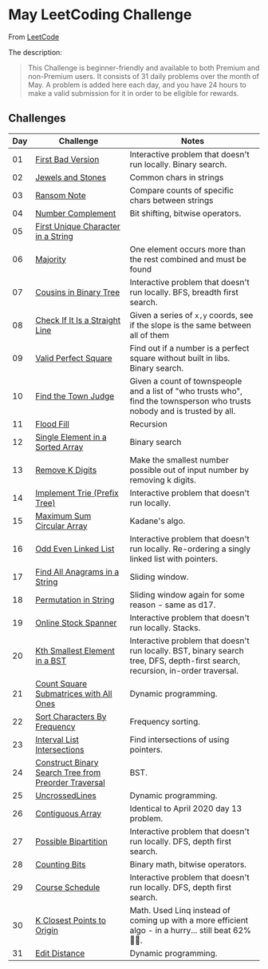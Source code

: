# May LeetCoding Challenge

From [LeetCode](https://leetcode.com/explore/featured/card/may-leetcoding-challenge/)

The description:

> This Challenge is beginner-friendly and available to both Premium and non-Premium users. It consists of 31 daily problems over the month of May. A problem is added here each day, and you have 24 hours to make a valid submission for it in order to be eligible for rewards.

## Challenges

| Day | Challenge | Notes |
|-----|-----------|-------|
| 01 | [First Bad Version](https://leetcode.com/explore/challenge/card/may-leetcoding-challenge/534/week-1-may-1st-may-7th/3316/) | Interactive problem that doesn't run locally. Binary search. |
| 02 | [Jewels and Stones](https://leetcode.com/explore/challenge/card/may-leetcoding-challenge/534/week-1-may-1st-may-7th/3317/) | Common chars in strings |
| 03 | [Ransom Note](https://leetcode.com/explore/challenge/card/may-leetcoding-challenge/534/week-1-may-1st-may-7th/3318/) | Compare counts of specific chars between strings |
| 04 | [Number Complement](https://leetcode.com/explore/challenge/card/may-leetcoding-challenge/534/week-1-may-1st-may-7th/3319/) | Bit shifting, bitwise operators. |
| 05 | [First Unique Character in a String](https://leetcode.com/explore/challenge/card/may-leetcoding-challenge/534/week-1-may-1st-may-7th/3320/) | |
| 06 | [Majority](https://leetcode.com/explore/challenge/card/may-leetcoding-challenge/534/week-1-may-1st-may-7th/3321/) | One element occurs more than the rest combined and must be found |
| 07 | [Cousins in Binary Tree](https://leetcode.com/explore/challenge/card/may-leetcoding-challenge/534/week-1-may-1st-may-7th/3322/) | Interactive problem that doesn't run locally. BFS, breadth first search. |
| 08 | [Check If It Is a Straight Line](https://leetcode.com/explore/challenge/card/may-leetcoding-challenge/535/week-2-may-8th-may-14th/3323/) | Given a series of `x,y` coords, see if the slope is the same between all of them |
| 09 | [Valid Perfect Square](https://leetcode.com/explore/challenge/card/may-leetcoding-challenge/535/week-2-may-8th-may-14th/3324/) | Find out if a number is a perfect square without built in libs. Binary search. |
| 10 | [Find the Town Judge](https://leetcode.com/explore/challenge/card/may-leetcoding-challenge/535/week-2-may-8th-may-14th/3325/) | Given a count of townspeople and a list of "who trusts who", find the townsperson who trusts nobody and is trusted by all. |
| 11 | [Flood Fill](https://leetcode.com/explore/featured/card/may-leetcoding-challenge/535/week-2-may-8th-may-14th/3326/) | Recursion |
| 12 | [Single Element in a Sorted Array](https://leetcode.com/explore/challenge/card/may-leetcoding-challenge/535/week-2-may-8th-may-14th/3327/) | Binary search|
| 13 | [Remove K Digits](https://leetcode.com/explore/challenge/card/may-leetcoding-challenge/535/week-2-may-8th-may-14th/3328/) | Make the smallest number possible out of input number by removing k digits. |
| 14 | [Implement Trie (Prefix Tree)](https://leetcode.com/explore/challenge/card/may-leetcoding-challenge/535/week-2-may-8th-may-14th/3329/) | Interactive problem that doesn't run locally. |
| 15 | [Maximum Sum Circular Array](https://leetcode.com/explore/challenge/card/may-leetcoding-challenge/536/week-3-may-15th-may-21st/3330/) | Kadane's algo. |
| 16 | [Odd Even Linked List](https://leetcode.com/explore/challenge/card/may-leetcoding-challenge/536/week-3-may-15th-may-21st/3331/) | Interactive problem that doesn't run locally. Re-ordering a singly linked list with pointers. |
| 17 | [Find All Anagrams in a String](https://leetcode.com/explore/challenge/card/may-leetcoding-challenge/536/week-3-may-15th-may-21st/3332/) | Sliding window. |
| 18 | [Permutation in String](https://leetcode.com/explore/challenge/card/may-leetcoding-challenge/536/week-3-may-15th-may-21st/3333/) | Sliding window again for some reason - same as d17. |
| 19 | [Online Stock Spanner](https://leetcode.com/explore/challenge/card/may-leetcoding-challenge/536/week-3-may-15th-may-21st/3334/) | Interactive problem that doesn't run locally. Stacks. |
| 20 | [Kth Smallest Element in a BST](https://leetcode.com/explore/challenge/card/may-leetcoding-challenge/536/week-3-may-15th-may-21st/3335/) | Interactive problem that doesn't run locally. BST, binary search tree, DFS, depth-first search, recursion, in-order traversal. |
| 21 | [Count Square Submatrices with All Ones](https://leetcode.com/explore/challenge/card/may-leetcoding-challenge/536/week-3-may-15th-may-21st/3336/) | Dynamic programming. |
| 22 | [Sort Characters By Frequency](https://leetcode.com/explore/challenge/card/may-leetcoding-challenge/537/week-4-may-22nd-may-28th/3337/) | Frequency sorting. |
| 23 | [Interval List Intersections](https://leetcode.com/explore/challenge/card/may-leetcoding-challenge/537/week-4-may-22nd-may-28th/3338/https://leetcode.com/explore/challenge/card/may-leetcoding-challenge/537/week-4-may-22nd-may-28th/3338/) | Find intersections of using pointers. |
| 24 | [Construct Binary Search Tree from Preorder Traversal](https://leetcode.com/explore/challenge/card/may-leetcoding-challenge/537/week-4-may-22nd-may-28th/3339/) | BST. |
| 25 | [UncrossedLines](https://leetcode.com/explore/challenge/card/may-leetcoding-challenge/537/week-4-may-22nd-may-28th/3340/) | Dynamic programming. |
| 26 | [Contiguous Array](https://leetcode.com/explore/challenge/card/may-leetcoding-challenge/537/week-4-may-22nd-may-28th/3341/) | Identical to April 2020 day 13 problem. |
| 27 | [Possible Bipartition](https://leetcode.com/explore/challenge/card/may-leetcoding-challenge/537/week-4-may-22nd-may-28th/3342/) | Interactive problem that doesn't run locally. DFS, depth first search. |
| 28 | [Counting Bits](https://leetcode.com/explore/challenge/card/may-leetcoding-challenge/537/week-4-may-22nd-may-28th/3343/) | Binary math, bitwise operators. |
| 29 | [Course Schedule](https://leetcode.com/explore/challenge/card/may-leetcoding-challenge/538/week-5-may-29th-may-31st/3344/) | Interactive problem that doesn't run locally. DFS, depth first search. |
| 30 | [K Closest Points to Origin](https://leetcode.com/explore/challenge/card/may-leetcoding-challenge/538/week-5-may-29th-may-31st/3345/) | Math. Used Linq instead of coming up with a more efficient algo - in a hurry... still beat 62% 🤷‍♂️. |
| 31 | [Edit Distance](https://leetcode.com/explore/featured/card/may-leetcoding-challenge/538/week-5-may-29th-may-31st/3346/) | Dynamic programming. |
